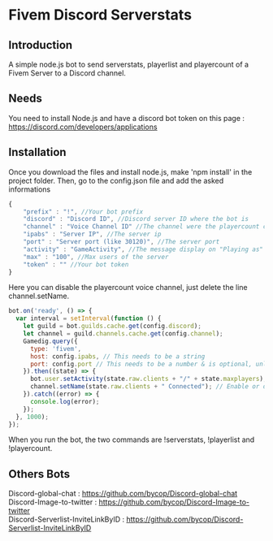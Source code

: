 # Fivem Discord Serverstats

## Introduction

A simple node.js bot to send serverstats, playerlist and playercount of a Fivem Server to a Discord channel.

## Needs

You need to install Node.js and have a discord bot token on this page : https://discord.com/developers/applications

## Installation

Once you download the files and install node.js, make 'npm install' in the project folder. Then, go to the config.json file and add the asked informations
```javascript
{
    "prefix" : "!", //Your bot prefix
    "discord" : "Discord ID", //Discord server ID where the bot is
    "channel" : "Voice Channel ID" //The channel were the playercount can be write
    "ipabs" : "Server IP", //The server ip
    "port" : "Server port (like 30120)", //The server port
    "activity" : "GameActivity", //The message display on "Playing as"
    "max" : "100", //Max users of the server
    "token" : "" //Your bot token
}
```
Here you can disable the playercount voice channel, just delete the line channel.setName.
```javascript
bot.on('ready', () => {
  var interval = setInterval(function () {
    let guild = bot.guilds.cache.get(config.discord);
    let channel = guild.channels.cache.get(config.channel);
    Gamedig.query({
      type: 'fivem',
      host: config.ipabs, // This needs to be a string
      port: config.port // This needs to be a number & is optional, unless you're not using the default port for that gameserver type
    }).then((state) => {
      bot.user.setActivity(state.raw.clients + "/" + state.maxplayers);
      channel.setName(state.raw.clients + " Connected"); // Enable or disable the Channel player count
    }).catch((error) => {
      console.log(error);
    });
  }, 1000);
});
```

When you run the bot, the two commands are !serverstats, !playerlist and !playercount.

## Others Bots

Discord-global-chat : https://github.com/bycop/Discord-global-chat <br>
Discord-Image-to-twitter : https://github.com/bycop/Discord-Image-to-twitter <br>
Discord-Serverlist-InviteLinkByID : https://github.com/bycop/Discord-Serverlist-InviteLinkByID

